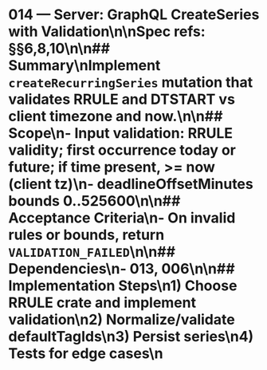 # 014 — Server: GraphQL CreateSeries with Validation\n\nSpec refs: §§6,8,10\n\n## Summary\nImplement `createRecurringSeries` mutation that validates RRULE and DTSTART vs client timezone and now.\n\n## Scope\n- Input validation: RRULE validity; first occurrence today or future; if time present, >= now (client tz)\n- deadlineOffsetMinutes bounds 0..525600\n\n## Acceptance Criteria\n- On invalid rules or bounds, return `VALIDATION_FAILED`\n\n## Dependencies\n- 013, 006\n\n## Implementation Steps\n1) Choose RRULE crate and implement validation\n2) Normalize/validate defaultTagIds\n3) Persist series\n4) Tests for edge cases\n